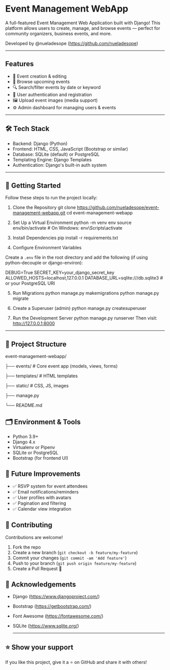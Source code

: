 Event Management WebApp
===========================

A full-featured Event Management Web Application built with Django! This platform allows users to create, manage, and browse events — perfect for community organizers, business events, and more.

Developed by @nueladesope (https://github.com/nueladesope)

---

Features
-----------

- 📝 Event creation & editing  
- 📅 Browse upcoming events  
- 🔍 Search/filter events by date or keyword  
- 🔐 User authentication and registration  
- 🖼️ Upload event images (media support)  
- ⚙️ Admin dashboard for managing users & events

---

🛠️ Tech Stack
--------------

- Backend: Django (Python)  
- Frontend: HTML, CSS, JavaScript (Bootstrap or similar)  
- Database: SQLite (default) or PostgreSQL  
- Templating Engine: Django Templates  
- Authentication: Django's built-in auth system

---

🚀 Getting Started
-------------------

Follow these steps to run the project locally:

1. Clone the Repository
git clone https://github.com/nueladesope/event-management-webapp.git
cd event-management-webapp


2. Set Up a Virtual Environment
python -m venv env
source env/bin/activate # On Windows: env\Scripts\activate

3. Install Dependencies
pip install -r requirements.txt


4. Configure Environment Variables

Create a `.env` file in the root directory and add the following (if using python-decouple or django-environ):
  
DEBUG=True
SECRET_KEY=your_django_secret_key
ALLOWED_HOSTS=localhost,127.0.0.1
DATABASE_URL=sqlite:///db.sqlite3 # or your PostgreSQL URI


5. Run Migrations
python manage.py makemigrations
python manage.py migrate

6. Create a Superuser (admin)
python manage.py createsuperuser


7. Run the Development Server
python manage.py runserver
Then visit: http://127.0.0.1:8000

---

📁 Project Structure
--------------------
event-management-webapp/

├── events/ # Core event app (models, views, forms)

├── templates/ # HTML templates

├── static/ # CSS, JS, images

├── manage.py

└── README.md


🗂️ Environment & Tools
------------------------

- Python 3.9+  
- Django 4.x  
- Virtualenv or Pipenv  
- SQLite or PostgreSQL  
- Bootstrap (for frontend UI)

🔧 Future Improvements
-----------------------

- ✅ RSVP system for event attendees  
- ✅ Email notifications/reminders  
- ✅ User profiles with avatars  
- ✅ Pagination and filtering  
- ✅ Calendar view integration

🤝 Contributing
----------------

Contributions are welcome!

1. Fork the repo  
2. Create a new branch (`git checkout -b feature/my-feature`)  
3. Commit your changes (`git commit -am 'Add feature'`)  
4. Push to your branch (`git push origin feature/my-feature`)  
5. Create a Pull Request 🚀

🙌 Acknowledgements
---------------------

- Django (https://www.djangoproject.com/)  
- Bootstrap (https://getbootstrap.com/)  
- Font Awesome (https://fontawesome.com/)  
- SQLite (https://www.sqlite.org/)

  ---

⭐️ Show your support
----------------------

If you like this project, give it a ⭐️ on GitHub and share it with others!
